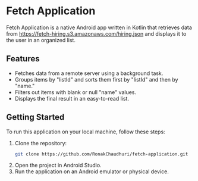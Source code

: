 # Fetch Application

Fetch Application is a native Android app written in Kotlin that retrieves data from https://fetch-hiring.s3.amazonaws.com/hiring.json and displays it to the user in an organized list.

## Features

- Fetches data from a remote server using a background task.
- Groups items by "listId" and sorts them first by "listId" and then by "name."
- Filters out items with blank or null "name" values.
- Displays the final result in an easy-to-read list.

## Getting Started

To run this application on your local machine, follow these steps:

1. Clone the repository:
   ```bash
   git clone https://github.com/RonakChaudhuri/fetch-application.git
2. Open the project in Android Studio.
3. Run the application on an Android emulator or physical device.


